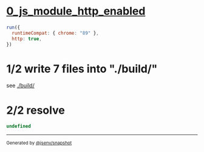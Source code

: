 # [0_js_module_http_enabled](../../html_importmap_http.test.mjs#L31)

```js
run({
  runtimeCompat: { chrome: "89" },
  http: true,
})
```

# 1/2 write 7 files into "./build/"

see [./build/](./build/)

# 2/2 resolve

```js
undefined
```

---

<sub>
  Generated by <a href="https://github.com/jsenv/core/tree/main/packages/independent/snapshot">@jsenv/snapshot</a>
</sub>
